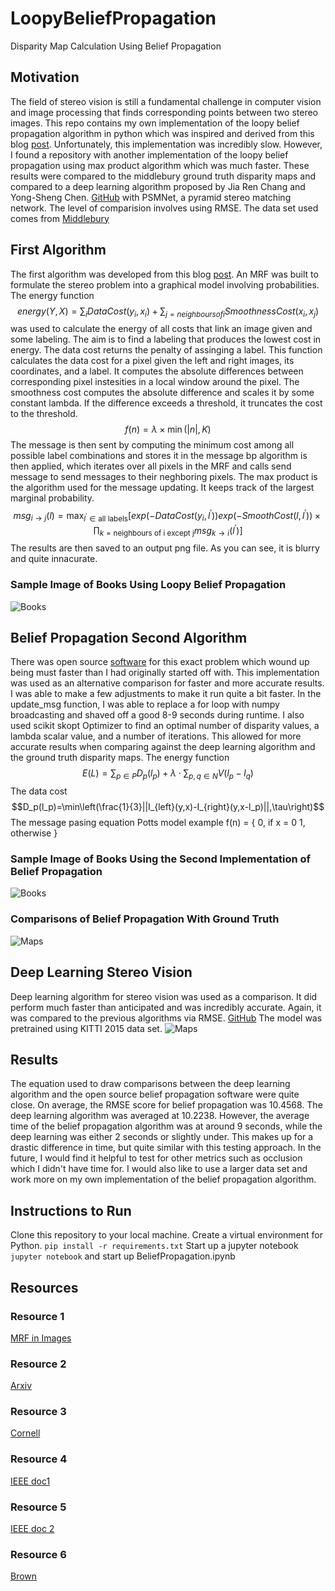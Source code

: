# LoopyBeliefPropagation
Disparity Map Calculation Using Belief Propagation
## Motivation
The field of stereo vision is still a fundamental challenge in computer vision and image processing that finds corresponding points between two stereo images. This repo contains my own implementation of the loopy belief propagation algorithm in python which was inspired and derived from this blog [post](https://nghiaho.com/?page_id=1366). Unfortunately, this implementation was incredibly slow. However, I found a repository with another implementation of the loopy belief propagation using max product algorithm which was much faster. These results were compared to the middlebury ground truth disparity maps and compared to a deep learning algorithm proposed by Jia Ren Chang and Yong-Sheng Chen. [GitHub](https://github.com/JiaRenChang/PSMNet/tree/master) with PSMNet, a pyramid stereo matching network. The level of comparision involves using RMSE. The data set used comes from [Middlebury](https://vision.middlebury.edu/stereo/data/scenes2005/)
## First Algorithm
The first algorithm was developed from this blog [post](https://nghiaho.com/?page_id=1366). An MRF was built to formulate the stereo problem into a graphical model involving probabilities. The energy function $$energy(Y,X) = \sum_i DataCost(y_i,x_i) + \sum_{j=neighbours of i}SmoothnessCost(x_i,x_j)$$
was used to calculate the energy of all costs that link an image given and some labeling. The aim is to find a labeling that produces the lowest cost in energy. The data cost returns the penalty of assinging a label. This function calculates the data cost for a pixel given the left and right images, its coordinates, and a label. It computes the absolute differences between corresponding pixel instesities in a local window around the pixel. The smoothness cost computes the absolute difference and scales it by some constant lambda. If the difference exceeds a threshold, it truncates the cost to the threshold. 
$$f(n) = \lambda \times \min(|n|,K)$$ The message is then sent by computing the minimum cost among all possible label combinations and stores it in the message bp algorithm is then applied, which iterates over all pixels in the MRF and calls send message to send messages to their neghboring pixels. The max product is the algorithm used for the message updating. It keeps track of the largest marginal probability. 
$$msg_{i \longrightarrow j}(l)=\max_{l^{\prime}\in\text{all labels}}\left[exp(-DataCost(y_i,l^{\prime}))exp(-SmoothCost(l,l^{\prime})) \times \prod_{k = \text{neighbours of i except j}} msg_{k \longrightarrow i}(l^{\prime})\right]$$ The results are then saved to an output png file. As you can see, it is blurry and quite innacurate.
### Sample Image of Books Using Loopy Belief Propagation
![Books](output.png)
## Belief Propagation Second Algorithm
There was open source [software](https://github.com/aperezlebel/StereoMatching/tree/master) for this exact problem which wound up being must faster than I had originally started off with. This implementation was used as an alternative comparison for faster and more accurate results. I was able to make a few adjustments to make it run quite a bit faster. In the update_msg function, I was able to replace a for loop with numpy broadcasting and shaved off a good 8-9 seconds during runtime. I also used scikit skopt Optimizer to find an optimal number of disparity values, a lambda scalar value, and a number of iterations. This allowed for more accurate results when comparing against the deep learning algorithm and the ground truth disparity maps. The energy function $$E(L) = \sum_{p \in P}D_p(l_p)+\lambda \cdot \sum_{p,q\in N}V(l_p-l_q)$$ The data cost $$D_p(l_p)=\min\left(\frac{1}{3}||I_{left}(y,x)-I_{right}(y,x-l_p)||,\tau\right)$$ The message pasing equation Potts model example
f(n) = {
    0,              if x = 0
    1,         otherwise
}
### Sample Image of Books Using the Second Implementation of Belief Propagation
![Books](disparity_map_1.png)
### Comparisons of Belief Propagation With Ground Truth
![Maps](compares_belief.PNG)
## Deep Learning Stereo Vision
Deep learning algorithm for stereo vision was used as a comparison. It did perform much faster than anticipated and was incredibly accurate. Again, it was compared to the previous algorithms via RMSE. [GitHub](https://github.com/JiaRenChang/PSMNet/tree/master) The model was pretrained using KITTI 2015 data set.
![Maps](compares_belief2.PNG)
## Results
The equation used to draw comparisons between the deep learning algorithm and the open source belief propagation software were quite close. On average, the RMSE score for belief propagation was 10.4568. The deep learning algorithm was averaged at 10.2238. However, the average time of the belief propagation algorithm was at around 9 seconds, while the deep learning was either 2 seconds or slightly under. This makes up for a drastic difference in time, but quite similar with this testing approach. In the future, I would find it helpful to test for other metrics such as occlusion which I didn't have time for. I would also like to use a larger data set and work more on my own implementation of the belief propagation algorithm. 
## Instructions to Run
Clone this repository to your local machine. Create a virtual environment for Python. `pip install -r requirements.txt` Start up a jupyter notebook `jupyter notebook` and start up BeliefPropagation.ipynb
## Resources
### Resource 1
[MRF in Images](https://nghiaho.com/?page_id=1366)
### Resource 2
[Arxiv](https://arxiv.org/abs/2209.12000v1)
### Resource 3
[Cornell](https://www.cs.cornell.edu/~dph/papers/bp-cvpr.pdf)
### Resource 4
[IEEE doc1](https://ieeexplore.ieee.org/document/6844383)
### Resource 5
[IEEE doc 2](https://ieeexplore.ieee.org/document/8654665)
### Resource 6
[Brown](https://cs.brown.edu/people/pfelzens/papers/bp-long.pdf)
